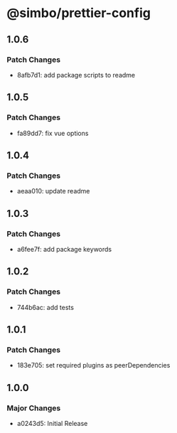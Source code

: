 # @simbo/prettier-config

## 1.0.6

### Patch Changes

- 8afb7d1: add package scripts to readme

## 1.0.5

### Patch Changes

- fa89dd7: fix vue options

## 1.0.4

### Patch Changes

- aeaa010: update readme

## 1.0.3

### Patch Changes

- a6fee7f: add package keywords

## 1.0.2

### Patch Changes

- 744b6ac: add tests

## 1.0.1

### Patch Changes

- 183e705: set required plugins as peerDependencies

## 1.0.0

### Major Changes

- a0243d5: Initial Release
